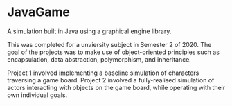 # JavaGame
A simulation built in Java using a graphical engine library.

This was completed for a unviersity subject in Semester 2 of 2020. The goal of the projects was to make use of object-oriented principles such as encapsulation, data abstraction, polymorphism, and inheritance. 

Project 1 involved implementing a baseline simulation of characters traversing a game board. Project 2 involved a fully-realised simulation of actors interacting with objects on the game board, while operating with their own individual goals.
